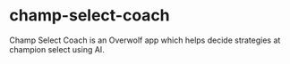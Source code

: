 # champ-select-coach
Champ Select Coach is an Overwolf app which helps decide strategies at champion select using AI.

